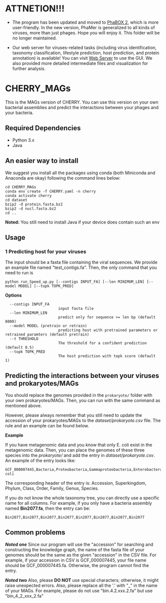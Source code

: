 # ATTNETION!!!
- The program has been updated and moved to [PhaBOX 2](https://github.com/KennthShang/PhaBOX), which is more user-friendly. In the new version, PhaMer is generalized to all kinds of viruses, more than just phages. Hope you will enjoy it. This folder will be no longer maintained. 


- Our web server for viruses-related tasks (including virus identification, taxonomy classification, lifestyle prediction, host prediction, and protein annotation) is available! You can visit [Web Server](http://phage.ee.cityu.edu.hk/) to use the GUI. We also provided more detailed intermediate files and visualization for further analysis.


# CHERRY_MAGs
This is the MAGs version of CHERRY. You can use this version on your own bacterial assemblies and predict the interactions between your phages and your bacteria.

## Required Dependencies

* Python 3.x
* Java

## An easier way to install

We suggest you install all the packages using conda (both Miniconda and Anaconda are okay) following the command lines below:

```
cd CHERRY_MAGs
conda env create -f CHERRY.yaml -n cherry
conda activate cherry
cd dataset
bzip2 -d protein.fasta.bz2
bzip2 -d nucl.fasta.bz2
cd ..
```

**Noted:** You still need to install Java if your device does contain such an env

## Usage
### 1 Predicting host for your viruses
The input should be a fasta file containing the viral sequences. We provide an example file named "test_contigs.fa". Then, the only command that you need to run is 

    python run_Speed_up.py [--contigs INPUT_FA] [--len MINIMUM_LEN] [--model MODEL] [--topk TOPK_PRED]
    
**Options**


      --contigs INPUT_FA
                            input fasta file
      --len MINIMUM_LEN
                            predict only for sequence >= len bp (default 8000)
      --model MODEL (pretrain or retrain)
                            predicting host with pretrained parameters or retrained paramters (default pretrain)
      --t THRESHOLD
                            The threshold for a confident prediction (default 0.5)
      --topk TOPK_PRED
                            The host prediction with topk score (default 1)

               
## Predicting the interactions between your viruses and prokaryotes/MAGs
You should replace the genomes provided in the `prokaryote/` folder with your own prokaryotes/MAGs. Then, you can run with the same command as mentioned above.

However, please always remember that you still need to update the accession of your prokaryotes/MAGs to the *dataset/prokaryote.csv* file. The rule and an example can be found below.

**Example**

If you have metagenomic data and you know that only E. coli exist in the metagenomic data. Then, you can place the genomes of these three species into the *prokaryote/* and add the entry in *dataset/prokaryote.csv*. An example of the entry looks like:

    GCF_000007445,Bacteria,Proteobacteria,Gammaproteobacteria,Enterobacterales,Enterobacteriaceae,Escherichia,Escherichia coli

The corresponding header of the entry is: Accession, Superkingdom, Phylum, Class, Order, Family, Genus, Species. 

If you do not know the whole taxonomy tree, you can directly use a specific name for all columns. For example, if you only have a bacteria assembly named **Bin2077.fa**, then the entry can be:

    Bin2077,Bin2077,Bin2077,Bin2077,Bin2077,Bin2077,Bin2077,Bin2077

    
## Common problems
***Noted one*** Since our program will use the "accession" for searching and constructing the knowledge graph, the name of the fasta file of your genomes should be the same as the given "accession" in the CSV file. For example, if your accession in CSV is GCF_000007445, your file name should be GCF_000007445.fa. Otherwise, the program cannot find the entry. 

***Noted two*** Also, please **DO NOT** use special characters; otherwise, it might raise unexpected errors. Also, please replace all the '.' with "_" in the name of your MAGs. For example, please do not use "bin.4.2.xxx.2.fa" but use "bin_4_2_xxx_2.fa"


